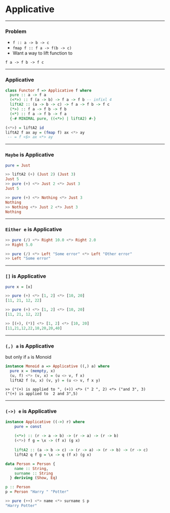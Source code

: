 # Applicative

---

### Problem

* `f :: a -> b -> c`
* `fmap f :: f a -> f(b -> c)`
* Want a way to lift function to 
  
`f a -> f b -> f c`

---

### Applicative

```Haskell
class Functor f => Applicative f where
  pure :: a -> f a
  (<*>) :: f (a -> b) -> f a -> f b -- infixl 4
  liftA2 :: (a -> b -> c) -> f a -> f b -> f c
  (*>) :: f a -> f b -> f b
  (<*) :: f a -> f b -> f a
  {-# MINIMAL pure, ((<*>) | liftA2) #-}
```
```Haskell
(<*>) = liftA2 id
liftA2 f ax ay = (fmap f) ax <*> ay 
 -- = f <$> ax <*> ay
```

---

### `Maybe` is Applicative
```Haskell
pure = Just
```
```Haskell
>> liftA2 (+) (Just 2) (Just 3)
Just 5
>> pure (+) <*> Just 2 <*> Just 3
Just 5
```
```Haskell
>> pure (+) <*> Nothing <*> Just 3
Nothing
>> Nothing <*> Just 2 <*> Just 3
Nothing 
```
---
### `Either e` is Applicative
```Haskell
>> pure (/) <*> Right 10.0 <*> Right 2.0
>> Right 5.0
```
```Haskell
>> pure (/) <*> Left "Some error" <*> Left "Other error"
>> Left "Some error"
```


---
### `[]` is Applicative
```Haskell
pure x = [x]
```
```Haskell
>> pure (+) <*> [1, 2] <*> [10, 20]
[11, 21, 12, 22]
```
```Haskell
>> pure (+) <*> [1, 2] <*> [10, 20]
[11, 21, 12, 22]
```
```Haskell
>> [(+), (*)] <*> [1, 2] <*> [10, 20]
[11,21,12,22,10,20,20,40]
```

---
### `(,) a` is Applicative
but only if `a` is Monoid
```Haskell
instance Monoid a => Applicative ((,) a) where
  pure x = (mempty, x)
  (u, f) <*> (v, x) = (u <> v, f x)
  liftA2 f (u, x) (v, y) = (u <> v, f x y)
```
```
>> ("(+) is applied to ", (+)) <*> (" 2 ", 2) <*> ("and 3", 3)
("(+) is applied to  2 and 3",5)
```

---
### `(->) e` is Applicative
```Haskell
instance Applicative ((->) r) where
    pure = const
    
    (<*>) :: (r -> a -> b) -> (r -> a) -> (r -> b) 
    (<*>) f g = \x -> (f x) (g x)
    
    liftA2 :: (a -> b -> c) -> (r -> a) -> (r -> b) -> (r -> c)
    liftA2 q f g = \x -> q (f x) (g x)
```
```Haskell
data Person = Person {
    name :: String,
    surname :: String
  } deriving (Show, Eq)

p :: Person
p = Person "Harry " "Potter"
```
```Haskell
>> pure (++) <*> name <*> surname $ p
"Harry Potter"
```




